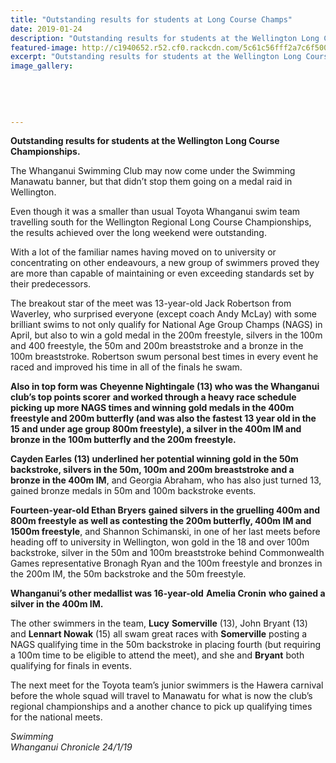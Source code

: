 ```yaml
---
title: "Outstanding results for students at Long Course Champs"
date: 2019-01-24
description: "Outstanding results for students at the Wellington Long Course Championships..."
featured-image: http://c1940652.r52.cf0.rackcdn.com/5c61c56fff2a7c6f500000c3/Wellington-Long-course200-24.1.jpg
excerpt: "Outstanding results for students at the Wellington Long Course Championships."
image_gallery:
    
    
    
    
    
---
```


<p><strong>Outstanding results for students at the Wellington Long Course Championships.</strong></p>
<p data-bind="text: $data">The Whanganui Swimming Club may now come under the Swimming Manawatu banner, but that didn&rsquo;t stop them going on a medal raid in Wellington.</p>
<p data-bind="text: $data">Even though it was a smaller than usual Toyota Whanganui swim team travelling south for the Wellington Regional Long Course Championships, the results achieved over the long weekend were outstanding.</p>
<p data-bind="text: $data">With a lot of the familiar names having moved on to university or concentrating on other endeavours, a new group of swimmers proved they are more than capable of maintaining or even exceeding standards set by their predecessors.</p>
<p data-bind="text: $data">The breakout star of the meet was 13-year-old Jack Robertson from Waverley, who surprised everyone (except coach Andy McLay) with some brilliant swims to not only qualify for National Age Group Champs (NAGS) in April, but also to win a gold medal in the 200m freestyle, silvers in the 100m and 400 freestyle, the 50m and 200m breaststroke and a bronze in the 100m breaststroke. Robertson swum personal best times in every event he raced and improved his time in all of the finals he swam.</p>
<p data-bind="text: $data"><strong>Also in top form was</strong> <strong>Cheyenne Nightingale (13) who was the Whanganui club&rsquo;s top points scorer</strong> <strong>and worked through a heavy race schedule picking up more NAGS times and winning gold medals in the 400m freestyle and 200m butterfly (and was also the fastest 13 year old in the 15 and under age group 800m freestyle), a silver in the 400m IM and bronze in the 100m butterfly and the 200m freestyle.</strong></p>
<p data-bind="text: $data"><strong>Cayden Earles (13) underlined her potential winning gold in the 50m backstroke, silvers in the 50m, 100m and 200m breaststroke and a bronze in the 400m IM</strong>, and Georgia Abraham, who has also just turned 13, gained bronze medals in 50m and 100m backstroke events.</p>
<p data-bind="text: $data"><strong>Fourteen-year-old Ethan Bryers</strong> <strong>gained silvers in the gruelling 400m and 800m freestyle as well as contesting the 200m butterfly, 400m IM and 1500m freestyle</strong>, and Shannon Schimanski, in one of her last meets before heading off to university in Wellington, won gold in the 18 and over 100m backstroke, silver in the 50m and 100m breaststroke behind Commonwealth Games representative Bronagh Ryan and the 100m freestyle and bronzes in the 200m IM, the 50m backstroke and the 50m freestyle.</p>
<p data-bind="text: $data"><strong>Whanganui&rsquo;s other medallist was 16-year-old</strong> <strong>Amelia Cronin</strong> <strong>who gained a silver in the 400m IM.</strong></p>
<p data-bind="text: $data">The other swimmers in the team, <strong>Lucy</strong> <strong>Somerville</strong> (13), John Bryant (13) and <strong>Lennart Nowak</strong> (15) all swam great races with <strong>Somerville</strong> posting a NAGS qualifying time in the 50m backstroke in placing fourth (but requiring a 100m time to be eligible to attend the meet), and she and <strong>Bryant</strong> both qualifying for finals in events.</p>
<p data-bind="text: $data">The next meet for the Toyota team&rsquo;s junior swimmers is the Hawera carnival before the whole squad will travel to Manawatu for what is now the club&rsquo;s regional championships and a another chance to pick up qualifying times for the national meets.</p>
<p><em>Swimming<br />Whanganui Chronicle 24/1/19</em></p>


